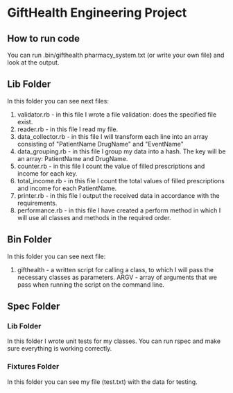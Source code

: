 # GiftHealth Engineering Project

## How to run code

You can run .bin/gifthealth pharmacy_system.txt (or write your own file) and look at the output.


## Lib Folder

In this folder you can see next files:

1. validator.rb - in this file I wrote a file validation: does the specified file exist.
2. reader.rb - in this file I read my file.
3. data_collector.rb - in this file I will transform each line into an array consisting of "PatientName DrugName" and "EventName"
4. data_grouping.rb - in this file I group my data into a hash. The key will be an array: PatientName and DrugName.
5. counter.rb - in this file I count the value of filled prescriptions and income for each key.
6. total_income.rb - in this file I count the total values of filled prescriptions and income for each PatientName.
7. printer.rb - in this file I output the received data in accordance with the requirements.
8. performance.rb - in this file I have created a perform method in which I will use all classes and methods in the required order.


## Bin Folder

In this folder you can see next file:

1. gifthealth - a written script for calling a class, to which I will pass the necessary classes as parameters. ARGV - array of arguments that we pass when running the script on the command line.

## Spec Folder

### Lib Folder

In this folder I wrote unit tests for my classes. You can run rspec and make sure everything is working correctly.

### Fixtures Folder

In this folder you can see my file (test.txt) with the data for testing.
